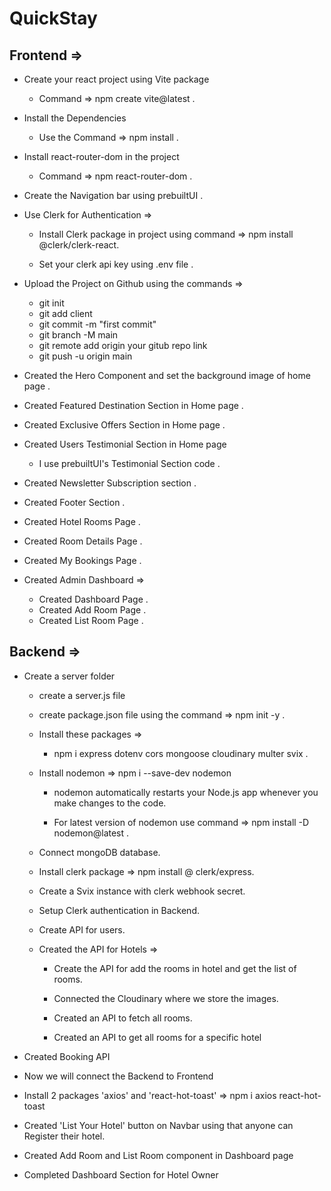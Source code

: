 # QuickStay

## Frontend =>
- Create your react project using Vite package
  - Command => npm create vite@latest .

- Install the Dependencies
  - Use the Command => npm install .

- Install  react-router-dom in the project
  - Command => npm react-router-dom .

- Create the Navigation bar using prebuiltUI .
 
- Use Clerk for Authentication =>
  - Install Clerk package in project using command => npm install @clerk/clerk-react.

  - Set your clerk api key using .env file .

- Upload the Project on Github using the commands =>
  - git init
  - git add client
  - git commit -m "first commit"
  - git branch -M main
  - git remote add origin your gitub repo link
  - git push -u origin main

- Created the Hero Component and set the background image of home page .

- Created Featured Destination Section in Home page .

- Created Exclusive Offers Section in Home page .

- Created Users Testimonial Section in Home page
  - I use prebuiltUI's Testimonial Section code .

- Created Newsletter Subscription section .


- Created Footer Section .

- Created Hotel Rooms Page .

- Created Room Details Page .

- Created My Bookings Page .

- Created Admin Dashboard =>
  - Created Dashboard Page .
  - Created Add Room Page .
  - Created List Room Page .


## Backend =>

- Create a server folder
  - create a server.js file
  - create package.json file using the command => npm init -y .

  - Install these packages =>
    - npm i express dotenv cors mongoose cloudinary multer svix .

  - Install nodemon => npm i --save-dev nodemon 
    - nodemon automatically restarts your Node.js app whenever you make changes to the code.

    - For latest version of nodemon use command => npm install -D nodemon@latest .

  - Connect mongoDB database.
  
  - Install clerk package => npm install @ clerk/express.
  
  - Create a Svix instance with clerk webhook secret.

  - Setup Clerk authentication in Backend.

  - Create API for users.

  - Created the API for Hotels =>
    - Create the API for add the rooms in hotel and get the list of rooms.
    
    - Connected the Cloudinary where we store the images.

    - Created an API to fetch all rooms.

    - Created an API to get all rooms for a specific hotel

- Created Booking API

- Now we will connect the Backend to Frontend

- Install 2 packages 'axios' and 'react-hot-toast' => npm i axios react-hot-toast

- Created 'List Your Hotel' button on Navbar using that anyone can Register their hotel.

- Created Add Room and List Room component in Dashboard page

- Completed Dashboard Section for Hotel Owner